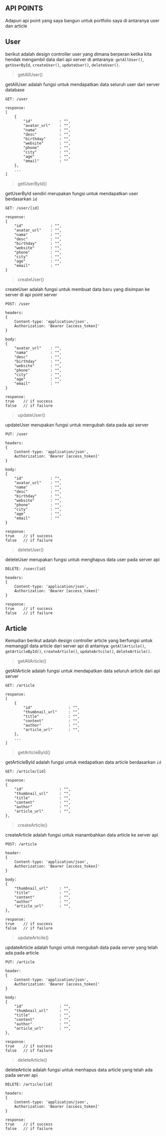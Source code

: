 ## API POINTS
Adapun api point yang saya bangun untuk portfolio saya di antaranya user dan article

## User

berikut adalah design controller user yang dimana berperan ketika kita hendak mengambil data dari api server
di antaranya:
`getAllUser()`, `getUserById`, `createUser()`, `updateUser()`, `deleteUser()`.

> getAllUser()

getAllUser adalah fungsi untuk mendapatkan data seluruh user dari server database

```
GET: /user

response:
[
    {
        "id"            : "",
        "avatar_url"    : "",
        "nama"          : "",
        "desc"          : "",
        "birthday"      : "",
        "website"       : "",
        "phone"         : "",
        "city"          : "",
        "age"           : "",
        "email"         : ""
    },
    ...
]
```

> getUserById()

getUserById sendiri merupakan fungsi untuk mendapatkan user berdasarkan `id`

```
GET: /user/[id]

response:
{
    "id"            : "",
    "avatar_url"    : "",
    "nama"          : "",
    "desc"          : "",
    "birthday"      : "",
    "website"       : "",
    "phone"         : "",
    "city"          : "",
    "age"           : "",
    "email"         : ""
}
```

> createUser()

createUser adalah fungsi untuk membuat data baru yang disimpan ke server di api point server 

```
POST: /user

headers:
{
    Content-type: 'application/json',
    Authorization: 'Bearer [access_token]'
}

body:
{
    "avatar_url"    : "",
    "nama"          : "",
    "desc"          : "",
    "birthday"      : "",
    "website"       : "",
    "phone"         : "",
    "city"          : "",
    "age"           : "",
    "email"         : ""
}

response:
true    // if success
false   // if failure
```

> updateUser()

updateUser merupakan fungsi untuk mengubah data pada api server

```
PUT: /user

headers:
{
    Content-type: 'application/json',
    Authorization: 'Bearer [access_token]'
}

body:
{
    "id"            : "",
    "avatar_url"    : "",
    "nama"          : "",
    "desc"          : "",
    "birthday"      : "",
    "website"       : "",
    "phone"         : "",
    "city"          : "",
    "age"           : "",
    "email"         : ""
}

response:
true    // if success
false   // if failure
```

> deleteUser()

deleteUser merupakan fungsi untuk menghapus data user pada server api

```
DELETE: /user/[id]

headers:
{
    Content-type: 'application/json',
    Authorization: 'Bearer [access_token]'
}

response:
true    // if success
false   // if failure
```

## Article

Kemudian berikut adalah design controller article yang berfungsi untuk memanggil data article dari server api
di antarnya:
`getAllArticle()`, `getArticleById()`, `createArticle()`, `updateArtcile()`, `deleteArticle()`.

> getAllArticle()

getAllArticle adalah fungsi untuk mendapatkan data seluruh article dari api server

```
GET: /article

response:
[
    {
        "id"                : "",
        "thumbnail_url"     : "",
        "title"             : "",
        "content"           : "",
        "author"            : "",
        "article_url"       : "",
    },
    ...
]

```

> getArticleById()

getArticleById adalah fungsi untuk medapatkan data article berdasarkan `id`

```
GET: /article/[id]

response:
{
    "id"                : "",
    "thumbnail_url"     : "",
    "title"             : "",
    "content"           : "",
    "author"            : "",
    "article_url"       : "",
},
```
> createArticle()

createArticle adalah fungsi untuk manambahkan data article ke server api

```
POST: /article

header:
{
    Content-type: 'application/json',
    Authorization: 'Bearer [access_token]'
}

body:
{
    "thumbnail_url"     : "",
    "title"             : "",
    "content"           : "",
    "author"            : "",
    "article_url"       : "",
},

response:
true    // if success
false   // if failure
```
> updateArtcile()

updateArticle adalah fungsi untuk mengubah data pada server yang telah ada pada article

```
PUT: /article

header:
{
    Content-type: 'application/json',
    Authorization: 'Bearer [access_token]'
}

body:
{
    "id"                : "",
    "thumbnail_url"     : "",
    "title"             : "",
    "content"           : "",
    "author"            : "",
    "article_url"       : "",
},

response:
true    // if success
false   // if failure
```
> deleteArticle()

deleteArticle adalah fungsi untuk menhapus data article yang telah ada pada server api

```
DELETE: /article/[id]

headers:
{
    Content-type: 'application/json',
    Authorization: 'Bearer [access_token]'
}

response:
true    // if success
false   // if failure
```
